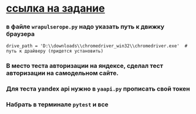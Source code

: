 # [ссылка на задание](https://github.com/netology-code/py-homeworks-advanced/tree/master/4.Tests)

### в файле ```wrapulserope.py``` надо указать путь к движку браузера
```drive_path = 'D:\\downloads\\chromedriver_win32\\chromedriver.exe'  # путь к драйверу (придется установить)```

### В место теста авторизации на яндексе, сделал тест авторизации на самодельном сайте.

### Для теста yandex api нужно в ```yaapi.py``` прописать свой токен


### Набрать в терминале  ```pytest``` и все